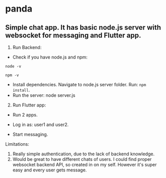 # panda
## Simple chat app. It has basic node.js server with websocket for messaging and Flutter app.
1. Run Backend:
- Check if you have node.js and npm:
```
node -v

npm -v
```
- Install dependencies. Navigate to node.js server folder. Run: ```npm install```.
- Run the server: node server.js

2. Run Flutter app:

- Run 2 apps.

- Log in as: user1 and user2.

- Start messaging.


Limitations:
1. Really simple authentication, due to the lack of backend knowledge.
2. Would be great to have different chats of users. I could find proper websocket backend API, so created in on my self. However it's super easy and every user gets message.

